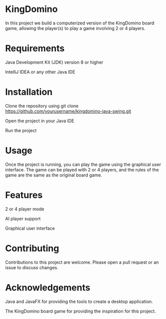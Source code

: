 # KingDomino
In this project we build a computerized version of the KingDomino board game, allowing the player(s) to play a game involving 2 or 4 players.

# Requirements
Java Development Kit (JDK) version 8 or higher

IntelliJ IDEA or any other Java IDE

# Installation
Clone the repository using git clone https://github.com/yourusername/kingdomino-java-swing.git

Open the project in your Java IDE

Run the project

# Usage

Once the project is running, you can play the game using the graphical user interface. The game can be played with 2 or 4 players, and the rules of the game are the same as the original board game.

# Features

2 or 4 player mode

AI player support

Graphical user interface

# Contributing

Contributions to this project are welcome. Please open a pull request or an issue to discuss changes.

# Acknowledgements

Java and JavaFX for providing the tools to create a desktop application.

The KingDomino board game for providing the inspiration for this project.
